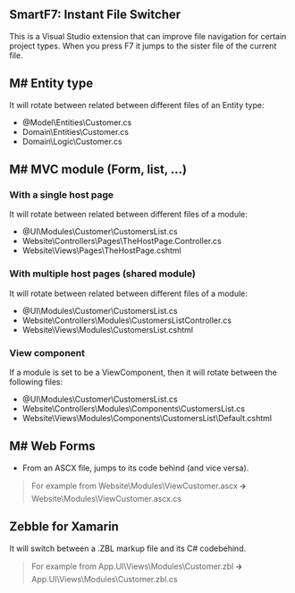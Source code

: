 ## SmartF7: Instant File Switcher

This is a Visual Studio extension that can improve file navigation for certain project types. When you press F7 it jumps to the sister file of the current file.

## M# Entity type
It will rotate between related between different files of an Entity type: 
- @Model\Entities\Customer.cs
- Domain\Entities\Customer.cs
- Domain\Logic\Customer.cs


## M# MVC module (Form, list, ...)

### With a single host page
It will rotate between related between different files of a module: 
- @UI\Modules\Customer\CustomersList.cs
- Website\Controllers\Pages\TheHostPage.Controller.cs 
- Website\Views\Pages\TheHostPage.cshtml 

### With multiple host pages (shared module)
It will rotate between related between different files of a module: 
- @UI\Modules\Customer\CustomersList.cs
- Website\Controllers\Modules\CustomersListController.cs 
- Website\Views\Modules\CustomersList.cshtml

### View component
If a module is set to be a ViewComponent, then it will rotate between the following files: 
- @UI\Modules\Customer\CustomersList.cs
- Website\Controllers\Modules\Components\CustomersList.cs 
- Website\Views\Modules\Components\CustomersList\Default.cshtml



## M# Web Forms
- From an ASCX file, jumps to its code behind (and vice versa).
> For example from Website\Modules\ViewCustomer.ascx   🡲   Website\Modules\ViewCustomer.ascx.cs


## Zebble for Xamarin
It will switch between a .ZBL markup file and its C# codebehind.
> For example from App.UI\Views\Modules\Customer.zbl   🡲   App.UI\Views\Modules\Customer.zbl.cs
